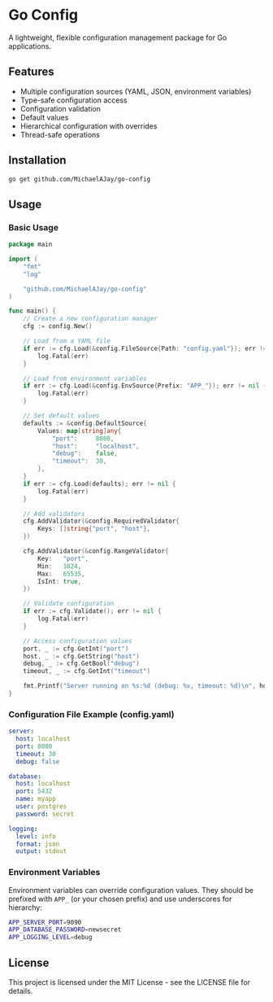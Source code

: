 # Go Config

A lightweight, flexible configuration management package for Go applications.

## Features

- Multiple configuration sources (YAML, JSON, environment variables)
- Type-safe configuration access
- Configuration validation
- Default values
- Hierarchical configuration with overrides
- Thread-safe operations

## Installation

```bash
go get github.com/MichaelAJay/go-config
```

## Usage

### Basic Usage

```go
package main

import (
    "fmt"
    "log"

    "github.com/MichaelAJay/go-config"
)

func main() {
    // Create a new configuration manager
    cfg := config.New()

    // Load from a YAML file
    if err := cfg.Load(&config.FileSource{Path: "config.yaml"}); err != nil {
        log.Fatal(err)
    }

    // Load from environment variables
    if err := cfg.Load(&config.EnvSource{Prefix: "APP_"}); err != nil {
        log.Fatal(err)
    }

    // Set default values
    defaults := &config.DefaultSource{
        Values: map[string]any{
            "port":     8080,
            "host":     "localhost",
            "debug":    false,
            "timeout":  30,
        },
    }
    if err := cfg.Load(defaults); err != nil {
        log.Fatal(err)
    }

    // Add validators
    cfg.AddValidator(&config.RequiredValidator{
        Keys: []string{"port", "host"},
    })

    cfg.AddValidator(&config.RangeValidator{
        Key:   "port",
        Min:   1024,
        Max:   65535,
        IsInt: true,
    })

    // Validate configuration
    if err := cfg.Validate(); err != nil {
        log.Fatal(err)
    }

    // Access configuration values
    port, _ := cfg.GetInt("port")
    host, _ := cfg.GetString("host")
    debug, _ := cfg.GetBool("debug")
    timeout, _ := cfg.GetInt("timeout")

    fmt.Printf("Server running on %s:%d (debug: %v, timeout: %d)\n", host, port, debug, timeout)
}
```

### Configuration File Example (config.yaml)

```yaml
server:
  host: localhost
  port: 8080
  timeout: 30
  debug: false

database:
  host: localhost
  port: 5432
  name: myapp
  user: postgres
  password: secret

logging:
  level: info
  format: json
  output: stdout
```

### Environment Variables

Environment variables can override configuration values. They should be prefixed with `APP_` (or your chosen prefix) and use underscores for hierarchy:

```bash
APP_SERVER_PORT=9090
APP_DATABASE_PASSWORD=newsecret
APP_LOGGING_LEVEL=debug
```

## License

This project is licensed under the MIT License - see the LICENSE file for details.